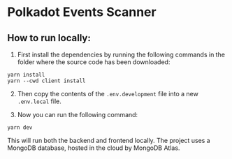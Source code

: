 # Polkadot Events Scanner

## How to run locally:

1. First install the dependencies by running the following commands in the folder where the source code has been downloaded:

```
yarn install
yarn --cwd client install
```

2. Then copy the contents of the `.env.development` file into a new `.env.local` file.

3. Now you can run the following command:

```
yarn dev
```

This will run both the backend and frontend locally. The project uses a MongoDB database, hosted in the cloud by MongoDB Atlas.
